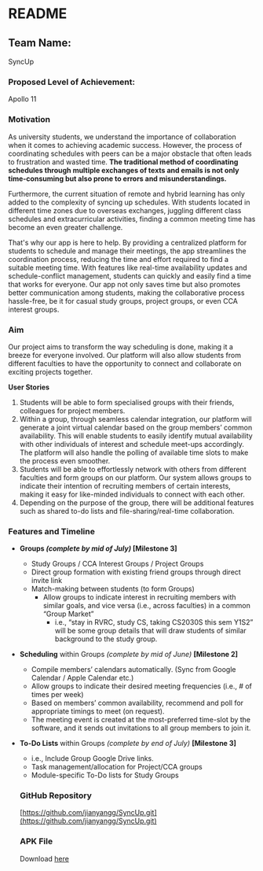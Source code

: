 # README

## **Team Name:**

SyncUp 

### **Proposed Level of Achievement:**

Apollo 11

### **Motivation**

As university students, we understand the importance of collaboration when it comes to achieving academic success. However, the process of coordinating schedules with peers can be a major obstacle that often leads to frustration and wasted time. **The traditional method of coordinating schedules through multiple exchanges of texts and emails is not only time-consuming but also prone to errors and misunderstandings.**

Furthermore, the current situation of remote and hybrid learning has only added to the complexity of syncing up schedules. With students located in different time zones due to overseas exchanges, juggling different class schedules and extracurricular activities, finding a common meeting time has become an even greater challenge.

That's why our app is here to help. By providing a centralized platform for students to schedule and manage their meetings, the app streamlines the coordination process, reducing the time and effort required to find a suitable meeting time. With features like real-time availability updates and schedule-conflict management, students can quickly and easily find a time that works for everyone. Our app not only saves time but also promotes better communication among students, making the collaborative process hassle-free, be it for casual study groups, project groups, or even CCA interest groups.

### **Aim**

Our project aims to transform the way scheduling is done, making it a breeze for everyone involved. Our platform will also allow students from different faculties to have the opportunity to connect and collaborate on exciting projects together.

**User Stories**

1. Students will be able to form specialised groups with their friends, colleagues for project members.
2. Within a group, through seamless calendar integration, our platform will generate a joint virtual calendar based on the group members’ common availability. This will enable students to easily identify mutual availability with other individuals of interest and schedule meet-ups accordingly. The platform will also handle the polling of available time slots to make the process even smoother.
3. Students will be able to effortlessly network with others from different faculties and form groups on our platform. Our system allows groups to indicate their intention of recruiting members of certain interests, making it easy for like-minded individuals to connect with each other.
4. Depending on the purpose of the group, there will be additional features such as shared to-do lists and file-sharing/real-time collaboration.

### **Features and Timeline**

- **Groups *(complete by mid of July)* [Milestone 3]**
    - Study Groups / CCA Interest Groups / Project Groups
    - Direct group formation with existing friend groups through direct invite link
    - Match-making between students (to form Groups)
        - Allow groups to indicate interest in recruiting members with similar goals, and vice versa (i.e., across faculties) in a common “Group Market”
            - i.e., “stay in RVRC, study CS, taking CS2030S this sem Y1S2” will be some group details that will draw students of similar background to the study group.
- **Scheduling** within Groups *(complete by mid of June)* **[Milestone 2]**
    - Compile members’ calendars automatically. (Sync from Google Calendar / Apple Calendar etc.)
    - Allow groups to indicate their desired meeting frequencies (i.e., # of times per week)
    - Based on members’ common availability, recommend and poll for appropriate timings to meet (on request).
    - The meeting event is created at the most-preferred time-slot by the software, and it sends out invitations to all group members to join it.
- **To-Do Lists** within Groups *(complete by end of July)* **[Milestone 3]**
    - i.e., Include Group Google Drive links.
    - Task management/allocation for Project/CCA groups
    - Module-specific To-Do lists for Study Groups
    
    ### GitHub Repository
    
    [https://github.com/jianyangg/SyncUp.git](https://github.com/jianyangg/SyncUp.git)
    
    ### APK File
    Download [here](https://drive.google.com/file/d/1KwKZMehNzoRoXcXHkB4MkQOrylQ3PAOL/view?usp=share_link)
